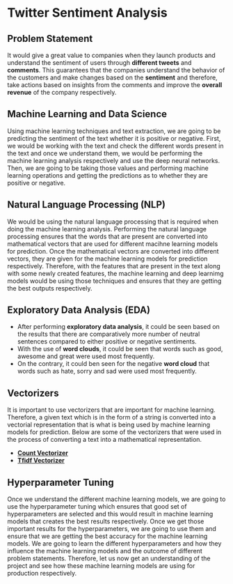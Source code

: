 #  Twitter Sentiment Analysis 

## Problem Statement

It would give a great value to companies when they launch products and understand the sentiment of users through __different tweets__ and __comments__. This guarantees that the companies understand the behavior of the customers and make changes based on the __sentiment__ and therefore, take actions based on insights from the comments and improve the __overall revenue__ of the company respectively. 


## Machine Learning and Data Science

Using machine learning techniques and text extraction, we are going to be predicting the sentiment of the text whether it is positive or negative. First, we would be working with the text and check the different words present in the text and once we understand them, we would be performing the machine learning analysis respectively and use the deep neural networks. Then, we are going to be taking those values and performing machine learning operations and getting the predictions as to whether they are positive or negative. 

## Natural Language Processing (NLP)
We would be using the natural language processing that is required when doing the machine learning analysis. Performing the natural language processing ensures that the words that are present are converted into mathematical vectors that are used for different macihne learning models for prediction. Once the mathematical vectors are converted into different vectors, they are given for the machine learning models for prediction respectively. Therefore, with the features that are present in the text along with some newly created features, the machine learning and deep learnimg models would be using those techniques and ensures that they are getting the best outputs respectively. 

## Exploratory Data Analysis (EDA)

* After performing __exploratory data analysis__, it could be seen based on the results that there are comparatively more number of neutral sentences compared to either positive or negative sentiments. 
* With the use of __word clouds__, it could be seen that words such as good, awesome and great were used most frequently.
* On the contrary, it could ben seen for the negative __word cloud__ that words such as hate, sorry and sad were used most frequently. 

## Vectorizers 

It is important to use vectorizers that are important for machine learning. Therefore, a given text which is in the form of a string is converted into a vectorial representation that is what is being used by machine learning models for prediction. Below are some of the vectorizers that were used in the process of converting a text into a mathematical representation. 

* [__Count Vectorizer__](https://scikit-learn.org/stable/modules/generated/sklearn.feature_extraction.text.CountVectorizer.html)
* [__Tfidf Vectorizer__](https://scikit-learn.org/stable/modules/generated/sklearn.feature_extraction.text.TfidfVectorizer.html)

## Hyperparameter Tuning 

Once we understand the different machine learning models, we are going to use the hyperparameter tuning which ensures that good set of hyperparameters are selected and this would result in machine learning models that creates the best results respectively. Once we get those important results for the hyperparameters, we are going to use them and ensure that we are getting the best accuracy for the machine learning models. We are going to learn the different hyperparameters and how they influence the machine learning models and the outcome of different problem statements. Therefore, let us now get an understanding of the project and see how these machine learning models are using for production respectively. 

